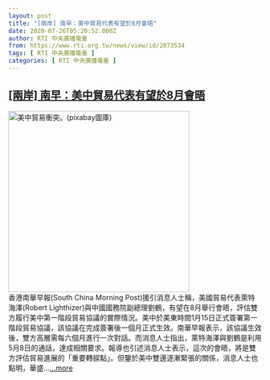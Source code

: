 ```yaml
---
layout: post
title: "[兩岸] 南早：美中貿易代表有望於8月會晤"
date: 2020-07-26T05:20:52.000Z
author: RTI 中央廣播電臺
from: https://www.rti.org.tw/news/view/id/2073534
tags: [ RTI 中央廣播電臺 ]
categories: [ RTI 中央廣播電臺 ]
---
```

<!--1595740852000-->
[[兩岸] 南早：美中貿易代表有望於8月會晤](https://www.rti.org.tw/news/view/id/2073534)
------

<div>
<img src="https://static.rti.org.tw/assets/thumbnails/2020/05/07/d30f401a19c76e8ca9ea79c9a24c8ef1.jpg" width="360" alt="美中貿易衝突。(pixabay圖庫)" title="美中貿易衝突。(pixabay圖庫)"><br>香港南華早報(South China Morning Post)援引消息人士稱，美國貿易代表萊特海澤(Robert Lighthizer)與中國國務院副總理劉鶴，有望在8月舉行會晤，評估雙方履行美中第一階段貿易協議的實際情況。美中於美東時間1月15日正式簽署第一階段貿易協議，該協議在完成簽署後一個月正式生效。南華早報表示，該協議生效後，雙方高層需每六個月進行一次對話。而消息人士指出，萊特海澤與劉鶴是利用5月8日的通話，達成相關要求。報導也引述消息人士表示，這次的會晤，將是雙方評估貿易進展的「重要轉捩點」。但鑒於美中雙邊逐漸緊張的關係，消息人士也點明，華盛...<a target="_blank" href="https://www.rti.org.tw/news/view/id/2073534">...more</a>
</div>
